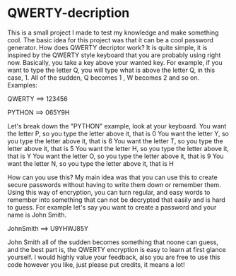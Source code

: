 # QWERTY-decription
This is a small project I made to test my knowledge and make something cool. The basic idea for this project was that it can be a cool password generator.
How does QWERTY decriptor work? It is quite simple, it is inspired by the QWERTY style keyboard that you are probably using right now. 
Basically, you take a key above your wanted key. For example, if you want to type the letter Q, you will type what is above the letter Q, in this case, 1.
All of the sudden, Q becomes 1 , W becomes 2 and so on.
Examples:

QWERTY ==> 123456

PYTHON ==> 065Y9H

Let's break down the "PYTHON" example, look at your keyboard.
You want the letter P, so you type the letter above it, that is 0
You want the letter Y, so you type the letter above it, that is 6
You want the letter T, so you type the letter above it, that is 5
You want the letter H, so you type the letter above it, that is Y
You want the letter O, so you type the letter above it, that is 9
You want the letter N, so you type the letter above it, that is H



How can you use this? 
My main idea was that you can use this to create secure passwords without having to write them down or remember them. Using this way of encryption, you can turn regular, and easy words to remember into something that can not be decrypted that easily and is hard to guess.
For example let's say you want to create a password and your name is John Smith.

JohnSmith ==> U9YHWJ85Y

John Smith all of the sudden becomes something that noone can guess, and the best part is, the QWERTY encryption is easy to learn at first glance yourself. 
I would highly value your feedback, also you are free to use this code however you like, just please put credits, it means a lot!
